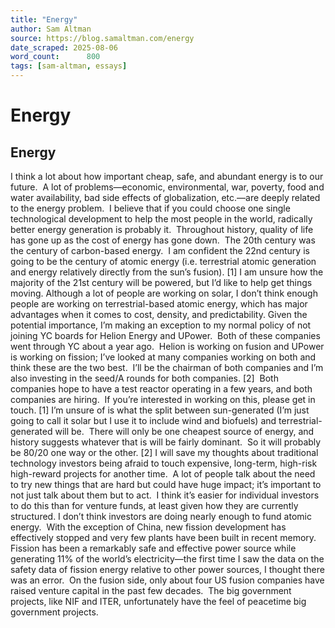 ```yaml
---
title: "Energy"
author: Sam Altman
source: https://blog.samaltman.com/energy
date_scraped: 2025-08-06
word_count:      800
tags: [sam-altman, essays]
---
```


# Energy

## Energy
I think a lot about how important cheap, safe, and
abundant energy is to our future.  A lot
of problems—economic, environmental, war, poverty, food and water availability,
bad side effects of globalization, etc.—are deeply related to the energy problem. 
I believe that if you could choose one single
technological development to help the most people in the world, radically
better energy generation is probably it. 
Throughout history, quality of life has gone up as the cost of energy
has gone down. 
The 20th century was the century of
carbon-based energy.  I am confident the
22nd century is going to be the century of atomic energy (i.e. terrestrial
atomic generation and energy relatively directly from the sun’s fusion). [1] I am unsure how the
majority of the 21st century will be powered, but I’d like to help
get things moving.
Although a lot of people are working on solar, I don’t
think enough people are working on terrestrial-based atomic energy, which has
major advantages when it comes to cost, density, and predictability.
Given the potential importance, I’m making an exception to
my normal policy of not joining YC boards for Helion Energy and UPower.  Both of these companies went through YC about
a year ago.  Helion is working on fusion
and UPower is working on fission; I’ve looked at many companies working on both
and think these are the two best.  I’ll
be the chairman of both companies and I’m also investing in the seed/A rounds
for both companies. [2] 
Both companies hope to have a test reactor operating in a
few years, and both companies are hiring. 
If you’re interested in working on this, please get in touch.
[1] I’m unsure of is what the split between sun-generated
(I’m just going to call it solar but I use it to include wind and biofuels) and
terrestrial-generated will be.  There
will only be one cheapest source of energy, and history suggests whatever that
is will be fairly dominant.  So it will
probably be 80/20 one way or the other.
[2] I will save my thoughts about traditional technology
investors being afraid to touch expensive, long-term, high-risk high-reward
projects for another time.  A lot of
people talk about the need to try new things that are hard but could have huge
impact; it’s important to not just talk about them but to act.  I think it’s easier for individual investors
to do this than for venture funds, at least given how they are currently
structured.
I don’t think investors are doing nearly enough to fund
atomic energy.  With the exception of
China, new fission development has effectively stopped and very few plants have
been built in recent memory.  Fission has
been a remarkably safe and effective power source while generating 11% of the
world’s electricity—the first time I saw the data on the safety data of fission
energy relative to other power sources, I thought there was an error. 
On the fusion side, only about four US fusion companies
have raised venture capital in the past few decades.  The big government projects, like NIF and
ITER, unfortunately have the feel of peacetime big government projects.
